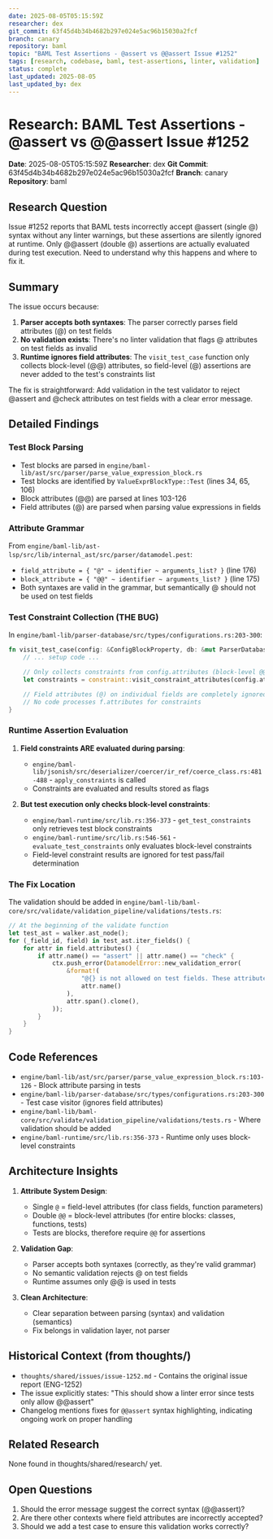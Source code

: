 ```yaml
---
date: 2025-08-05T05:15:59Z
researcher: dex
git_commit: 63f45d4b34b4682b297e024e5ac96b15030a2fcf
branch: canary
repository: baml
topic: "BAML Test Assertions - @assert vs @@assert Issue #1252"
tags: [research, codebase, baml, test-assertions, linter, validation]
status: complete
last_updated: 2025-08-05
last_updated_by: dex
---
```


# Research: BAML Test Assertions - @assert vs @@assert Issue #1252

**Date**: 2025-08-05T05:15:59Z
**Researcher**: dex
**Git Commit**: 63f45d4b34b4682b297e024e5ac96b15030a2fcf
**Branch**: canary
**Repository**: baml

## Research Question
Issue #1252 reports that BAML tests incorrectly accept @assert (single @) syntax without any linter warnings, but these assertions are silently ignored at runtime. Only @@assert (double @) assertions are actually evaluated during test execution. Need to understand why this happens and where to fix it.

## Summary
The issue occurs because:
1. **Parser accepts both syntaxes**: The parser correctly parses field attributes (@) on test fields
2. **No validation exists**: There's no linter validation that flags @ attributes on test fields as invalid
3. **Runtime ignores field attributes**: The `visit_test_case` function only collects block-level (@@) attributes, so field-level (@) assertions are never added to the test's constraints list

The fix is straightforward: Add validation in the test validator to reject @assert and @check attributes on test fields with a clear error message.

## Detailed Findings

### Test Block Parsing
- Test blocks are parsed in `engine/baml-lib/ast/src/parser/parse_value_expression_block.rs`
- Test blocks are identified by `ValueExprBlockType::Test` (lines 34, 65, 106)
- Block attributes (@@) are parsed at lines 103-126
- Field attributes (@) are parsed when parsing value expressions in fields

### Attribute Grammar
From `engine/baml-lib/ast-lsp/src/lib/internal_ast/src/parser/datamodel.pest`:
- `field_attribute = { "@" ~ identifier ~ arguments_list? }` (line 176)
- `block_attribute = { "@@" ~ identifier ~ arguments_list? }` (line 175)
- Both syntaxes are valid in the grammar, but semantically @ should not be used on test fields

### Test Constraint Collection (THE BUG)
In `engine/baml-lib/parser-database/src/types/configurations.rs:203-300`:
```rust
fn visit_test_case(config: &ConfigBlockProperty, db: &mut ParserDatabase) {
    // ... setup code ...

    // Only collects constraints from config.attributes (block-level @@)
    let constraints = constraint::visit_constraint_attributes(config.attributes.clone(), db);

    // Field attributes (@) on individual fields are completely ignored
    // No code processes f.attributes for constraints
}
```

### Runtime Assertion Evaluation
1. **Field constraints ARE evaluated during parsing**:
   - `engine/baml-lib/jsonish/src/deserializer/coercer/ir_ref/coerce_class.rs:481-488` - `apply_constraints` is called
   - Constraints are evaluated and results stored as flags

2. **But test execution only checks block-level constraints**:
   - `engine/baml-runtime/src/lib.rs:356-373` - `get_test_constraints` only retrieves test block constraints
   - `engine/baml-runtime/src/lib.rs:546-561` - `evaluate_test_constraints` only evaluates block-level constraints
   - Field-level constraint results are ignored for test pass/fail determination

### The Fix Location
The validation should be added in `engine/baml-lib/baml-core/src/validate/validation_pipeline/validations/tests.rs`:
```rust
// At the beginning of the validate function
let test_ast = walker.ast_node();
for (_field_id, field) in test_ast.iter_fields() {
    for attr in field.attributes() {
        if attr.name() == "assert" || attr.name() == "check" {
            ctx.push_error(DatamodelError::new_validation_error(
                &format!(
                    "@{} is not allowed on test fields. These attributes can only be used on type fields (in classes) or as block-level attributes in tests.",
                    attr.name()
                ),
                attr.span().clone(),
            ));
        }
    }
}
```

## Code References
- `engine/baml-lib/ast/src/parser/parse_value_expression_block.rs:103-126` - Block attribute parsing in tests
- `engine/baml-lib/parser-database/src/types/configurations.rs:203-300` - Test case visitor (ignores field attributes)
- `engine/baml-lib/baml-core/src/validate/validation_pipeline/validations/tests.rs` - Where validation should be added
- `engine/baml-runtime/src/lib.rs:356-373` - Runtime only uses block-level constraints

## Architecture Insights
1. **Attribute System Design**:
   - Single `@` = field-level attributes (for class fields, function parameters)
   - Double `@@` = block-level attributes (for entire blocks: classes, functions, tests)
   - Tests are blocks, therefore require `@@` for assertions

2. **Validation Gap**:
   - Parser accepts both syntaxes (correctly, as they're valid grammar)
   - No semantic validation rejects @ on test fields
   - Runtime assumes only @@ is used in tests

3. **Clean Architecture**:
   - Clear separation between parsing (syntax) and validation (semantics)
   - Fix belongs in validation layer, not parser

## Historical Context (from thoughts/)
- `thoughts/shared/issues/issue-1252.md` - Contains the original issue report (ENG-1252)
- The issue explicitly states: "This should show a linter error since tests only allow @@assert"
- Changelog mentions fixes for `@@assert` syntax highlighting, indicating ongoing work on proper handling

## Related Research
None found in thoughts/shared/research/ yet.

## Open Questions
1. Should the error message suggest the correct syntax (@@assert)?
2. Are there other contexts where field attributes are incorrectly accepted?
3. Should we add a test case to ensure this validation works correctly?
